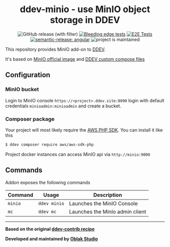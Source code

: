 <div align="center">

# ddev-minio - use MinIO object storage in DDEV

![GitHub release (with filter)](https://img.shields.io/github/v/release/oblakstudio/ddev-minio)
[![Bleeding edge tests](https://github.com/oblakstudio/ddev-minio/actions/workflows/test_bleeding_edge.yml/badge.svg)](https://github.com/oblakstudio/ddev-minio/actions/workflows/test_bleeding_edge.yml)
[![E2E Tests](https://github.com/oblakstudio/ddev-minio/actions/workflows/test_stable.yml/badge.svg?event=push)](https://github.com/oblakstudio/ddev-minio/actions/workflows/tests.yml)
[![semantic-release: angular](https://img.shields.io/badge/semantic--release-angular-e10079?logo=semantic-release)](https://github.com/semantic-release/semantic-release)
![project is maintained](https://img.shields.io/maintenance/yes/2024.svg)

</div>

This repository provides MinIO add-on to [DDEV](https://ddev.readthedocs.io).

It's based on [MinIO official image](https://hub.docker.com/r/minio/minio) and [DDEV custom compose files](https://ddev.readthedocs.io/en/stable/users/extend/custom-compose-files/)

## Configuration

### MinIO bucket

Login to MinIO console `https://<project>.ddev.site:8090` login with default credentials `minioadmin:minioadmin` and create a bucket.

### Composer package

Your project will most likely require the [AWS PHP SDK](https://packagist.org/packages/aws/aws-sdk-php). You can install it like this
```bash
$ ddev composer require aws/aws-sdk-php
```
Project docker instances can access MinIO api via `http://minio:9000`

## Commands

Addon exposes the following commands

| Command | Usage        | Description                     |
|---------|--------------|---------------------------------|
| `minio` | `ddev minio` | Launches the MinIO Console      |
| `mc`    | `ddev mc`    | Launches the MinIo admin client |

___

**Based on the original [ddev-contrib recipe](https://github.com/ddev/ddev-contrib/tree/master/docker-compose-services/mongodb)**

**Developed and maintained by [Oblak Studio](https://github.com/oblakstudio)**

